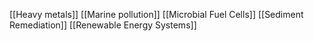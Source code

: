 [[Heavy metals]]
[[Marine pollution]]
[[Microbial Fuel Cells]]
[[Sediment Remediation]]
[[Renewable Energy Systems]]
